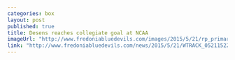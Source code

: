 ```yaml
---
categories: box
layout: post
published: true
title: Desens reaches collegiate goal at NCAA
imageUrl: "http://www.fredoniabluedevils.com/images/2015/5/21/rp_primary_image.jpg"
link: "http://www.fredoniabluedevils.com/news/2015/5/21/WTRACK_0521152211.aspx"
---
```


